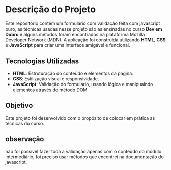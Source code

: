 # Descrição do Projeto

Este repositório contém um formulário com validação feita com javascript puro, as técnicas usadas nesse projeto são as ensinadas no curso **Dev em Dobro** e alguns métodos foram encontrados na plataforma Mozilla Developer Network (MDN). A aplicação foi construída utilizando **HTML**, **CSS** e **JavaScript** para criar uma interface amigável e funcional.

## Tecnologias Utilizadas

- **HTML**: Estruturação do conteúdo e elementos da página.
- **CSS**: Estilização visual e responsividade.
- **JavaScript**: Validação do formulário, usando lógica e manipualndo elementos através do método DOM

## Objetivo

Este projeto foi desenvolvido com o propósito de colocar em prática as técnicas do curso.

## observação
não foi possível fazer toda a validação apenas com o conteúdo do módulo intermediário, foi preciso usar métodos que encontrei na documentação do javascript.
